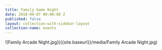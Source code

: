 ```yaml
---
title: Family Game Night
date: 2018-09-07 00:00:00 Z
published: false
layout: collection-with-sidebar-layout
collection-name: events
---
```


![Family Arcade Night.jpg]({{site.baseurl}}/media/Family Arcade Night.jpg)
